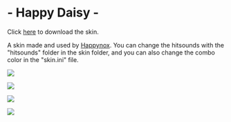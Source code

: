 # - Happy Daisy -

Click [here](https://mega.nz/file/GlZF3LjI#_rIpswCvaYOpEPtxMFNcDL70CsbZ0BunlK9dlF-7TI8) to download the skin.

A skin made and used by [Happynox](https://osu.ppy.sh/users/15101580). You can change the hitsounds with the "hitsounds" folder in the skin folder, and you can also change the combo color in the "skin.ini" file.

![](https://i.imgur.com/1aHNAq0.png)

![](https://i.imgur.com/YeCFbQC.png)

![](https://i.imgur.com/iZ0d5sE.png)

![](https://i.imgur.com/ZPmWEHB.png)
